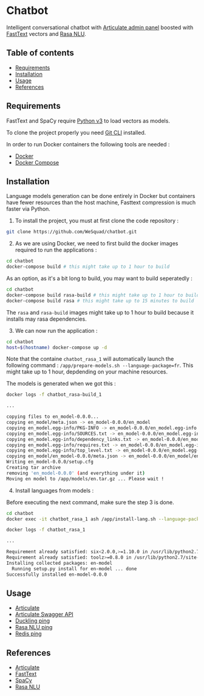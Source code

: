 # Chatbot

Intelligent conversational chatbot with [Articulate admin panel](https://samtecspg.github.io/articulate/) boosted with [FastText](https://fasttext.cc/) vectors and [Rasa NLU](https://rasa.com/).

## Table of contents

<!-- toc -->

* [Requirements](#requirements)
* [Installation](#installation)
* [Usage](#usage)
* [References](#references)

<!-- tocstop -->

## Requirements

FastText and SpaCy require [Python v3](https://www.python.org/downloads/) to load vectors as models.

To clone the project properly you need [Git CLI](https://git-scm.com/downloads) installed.

In order to run Docker containers the following tools are needed :

* [Docker](https://docs.docker.com/engine/installation/)
* [Docker Compose](https://docs.docker.com/compose/install/)

## Installation

Language models generation can be done entirely in Docker but containers have fewer resources than the host machine, Fasttext compression is much faster via Python.

1. To install the project, you must at first clone the code repository :

```bash
git clone https://github.com/WeSquad/chatbot.git
```

2. As we are using Docker, we need to first build the docker images required to run the applications :

```bash
cd chatbot
docker-compose build # this might take up to 1 hour to build
```

As an option, as it's a bit long to build, you may want to build seperatedly :

```bash
cd chatbot
docker-compose build rasa-build # this might take up to 1 hour to build
docker-compose build rasa # this might take up to 15 minutes to build
```

The `rasa` and `rasa-build` images might take up to 1 hour to build because it installs may rasa dependencies.

3. We can now run the application :

```bash
cd chatbot
host=$(hostname) docker-compose up -d
```

Note that the containe `chatbot_rasa_1` will automatically launch the following command :
`/app/prepare-models.sh --language-package=fr`. This might take up to 1 hour, depdending on your machine resources.

The models is generated when we got this :

```bash
docker logs -f chatbot_rasa-build_1

...

copying files to en_model-0.0.0...
copying en_model/meta.json -> en_model-0.0.0/en_model
copying en_model.egg-info/PKG-INFO -> en_model-0.0.0/en_model.egg-info
copying en_model.egg-info/SOURCES.txt -> en_model-0.0.0/en_model.egg-info
copying en_model.egg-info/dependency_links.txt -> en_model-0.0.0/en_model.egg-info
copying en_model.egg-info/requires.txt -> en_model-0.0.0/en_model.egg-info
copying en_model.egg-info/top_level.txt -> en_model-0.0.0/en_model.egg-info
copying en_model/en_model-0.0.0/meta.json -> en_model-0.0.0/en_model/en_model-0.0.0
Writing en_model-0.0.0/setup.cfg
Creating tar archive
removing 'en_model-0.0.0' (and everything under it)
Moving en model to /app/models/en.tar.gz ... Please wait !
```

4. Install languages from models :

Before executing the next command, make sure the step 3 is done.

```bash
cd chatbot
docker exec -it chatbot_rasa_1 ash /app/install-lang.sh --language-package=fr
```

```bash
docker logs -f chatbot_rasa_1

...

Requirement already satisfied: six<2.0.0,>=1.10.0 in /usr/lib/python2.7/site-packages (from thinc<6.11.0,>=6.10.1->spacy>=>=2.0.11->en-model==0.0.0) (1.11.0)
Requirement already satisfied: toolz>=0.8.0 in /usr/lib/python2.7/site-packages (from cytoolz<0.10,>=0.9.0->thinc<6.11.0,>=6.10.1->spacy>=>=2.0.11->en-model==0.0.0) (0.9.0)
Installing collected packages: en-model
  Running setup.py install for en-model ... done
Successfully installed en-model-0.0.0
```

## Usage

* [Articulate](http://localhost:3000)
* [Articulate Swagger API](http://localhost:7500/documentation)
* [Duckling ping](http://localhost:8000)
* [Rasa NLU ping](http://localhost:5000)
* [Redis ping](http://localhost:6379)

## References

* [Articulate](https://github.com/samtecspg/articulate)
* [FastText](https://github.com/facebookresearch/fastText)
* [SpaCy](https://github.com/explosion/spaCy)
* [Rasa NLU](https://github.com/RasaHQ/rasa_nlu)
